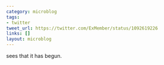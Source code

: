 ```yaml
---
category: microblog
tags:
- twitter
tweet_url: https://twitter.com/ExMember/status/1092619226
links: []
layout: microblog
---
```

sees that it has begun.

